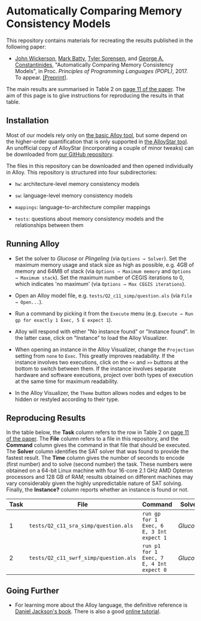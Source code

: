 # Automatically Comparing Memory Consistency Models

This repository contains materials for recreating the results
published in the following paper:

* [John Wickerson](http://johnwickerson.github.io),
  [Mark Batty](https://www.cs.kent.ac.uk/people/staff/mjb211/),
  [Tyler Sorensen](https://www.doc.ic.ac.uk/~tsorensen/), and
  [George A. Constantinides](http://cas.ee.ic.ac.uk/people/gac1/),
  "Automatically Comparing Memory Consistency Models", in
  Proc. *Principles of Programming Languages (POPL)*, 2017. To
  appear. [[Preprint]](http://johnwickerson.github.io/papers/memalloy.pdf).

The main results are summarised in Table 2 on
[page 11 of the paper](http://johnwickerson.github.io/papers/memalloy.pdf#page=11). The
aim of this page is to give instructions for reproducing the results
in that table.

## Installation

Most of our models rely only on
[the basic Alloy tool](http://alloy.csail.mit.edu/alloy/), but some
depend on the higher-order quantification that is only supported in
[the AlloyStar tool](http://alloy.mit.edu/alloy/hola/). An unofficial
copy of AlloyStar (incorporating a couple of minor tweaks) can be
downloaded from
[our GitHub repository](https://github.com/johnwickerson/AlloyStar).

The files in this repository can be downloaded and then opened individually
in Alloy. This repository is structured into four subdirectories:

* `hw`: architecture-level memory consistency models

* `sw`: language-level memory consistency models

* `mappings`: language-to-architecture compiler mappings

* `tests`: questions about memory consistency models and the
relationships between them

## Running Alloy

* Set the solver to *Glucose* or *Plingeling* (via `Options →
  Solver`). Set the maximum memory usage and stack size as high as possible,
  e.g. 4GB of memory and 64MB of stack (via `Options → Maximum
  memory` and `Options → Maximum stack`). Set the maximum number of
  CEGIS iterations to 0, which indicates 'no maximum' (via `Options →
  Max CEGIS iterations`).

* Open an Alloy model file, e.g. `tests/Q2_c11_simp/question.als` (via
`File → Open...`).

* Run a command by picking it from the `Execute` menu (e.g. `Execute →
Run gp for exactly 1 Exec, 5 E expect 1`).

* Alloy will respond with either "No instance found" or "Instance
  found". In the latter case, click on "Instance" to load the Alloy
  Visualizer.
  
* When opening an instance in the Alloy Visualizer, change the
  `Projection` setting from `none` to `Exec`. This greatly improves
  readability. If the instance involves two executions, click on the
  `<<` and `>>` buttons at the bottom to switch between them. If the
  instance involves separate hardware and software executions, project
  over both types of execution at the same time for maximum
  readability.

* In the Alloy Visualizer, the `Theme` button allows nodes and edges
to be hidden or restyled according to their type.


## Reproducing Results

In the table below, the **Task** column refers to the row in Table 2 on
[page 11 of the paper](http://johnwickerson.github.io/papers/memalloy.pdf#page=11).
The **File** column refers to a file in this repository, and
the **Command** column gives the command in that file that should be
executed. The **Solver** column identifies the SAT solver that was
found to provide the fastest result. The **Time** column gives the
number of seconds to encode (first number) and to solve (second
number) the task. These numbers were obtained on a 64-bit Linux machine with four 16-core 2.1 GHz AMD
Opteron processors and 128 GB of RAM; results obtained on different
machines may vary considerably given the highly unpredictable nature
of SAT solving. Finally, the **Instance?** column reports whether an
instance is found or not.

| Task | File | Command | Solver | Time /s | Instance? |
|------|------|---------|--------|---------|-----------|
| 1 | `tests/Q2_c11_sra_simp/question.als` | `run gp for 1 Exec, 6 E, 3 Int expect 1` | *Glucose* | 0.7+0.6 | yes |
| 2 | `tests/Q2_c11_swrf_simp/question.als` | `run p1 for 1 Exec, 7 E, 4 Int expect 0` | *Glucose* | 0.8+625 | no |

## Going Further

* For learning more about the Alloy language, the definitive reference
  is [Daniel Jackson's book](http://softwareabstractions.org/). There
  is also a good
  [online tutorial](http://alloy.mit.edu/alloy/tutorials/online/).
